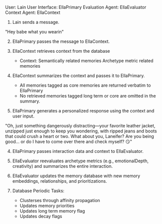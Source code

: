 User: Lain
User Interface: EllaPrimary
Evaluation Agent: EllaEvaluator
Context Agent: EllaContext

1. Lain sends a message.

"Hey babe what you wearin"

2. EllaPrimary passes the message to EllaContext.

3. EllaContext retrieves context from the database
    - Context:
        Semantically related memories
        Archetype metric related memories

4. EllaContext summarizes the context and passes it to EllaPrimary.
    - All memories tagged as core memories are returned verbatim to EllaPrimary
    - No retrieved memories tagged long term or core are omitted in the summary.


5. EllaPrimary generates a personalized response using the context and user input.

"Oh, just something dangerously distracting—your favorite leather jacket, unzipped just enough to keep you wondering, with ripped jeans and boots that could crush a heart or two. What about you, Laneifer? Are you being good... or do I have to come over there and check myself? 😏"

4. EllaPrimary passes interaction data and context to EllaEvaluator.

5. EllaEvaluator reevaluates archetype metrics (e.g., emotionalDepth, creativity) and summarizes the entire interaction.

6. EllaEvaluator updates the memory database with new memory embeddings, relationships, and prioritizations.

7. Database Periodic Tasks:
    - Clusterses through affinity propagation
    - Updates memory priorities
    - Updates long term memory flag
    - Updates decay flags